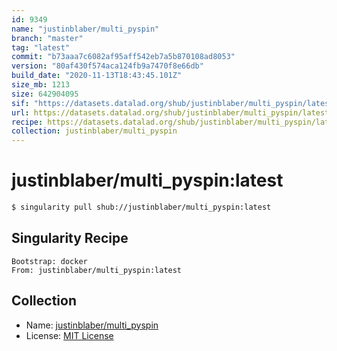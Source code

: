 ```yaml
---
id: 9349
name: "justinblaber/multi_pyspin"
branch: "master"
tag: "latest"
commit: "b73aaa7c6082af95aff542eb7a5b870108ad8053"
version: "80af430f574aca124fb9a7470f8e66db"
build_date: "2020-11-13T18:43:45.101Z"
size_mb: 1213
size: 642904095
sif: "https://datasets.datalad.org/shub/justinblaber/multi_pyspin/latest/2020-11-13-b73aaa7c-80af430f/80af430f574aca124fb9a7470f8e66db.simg"
url: https://datasets.datalad.org/shub/justinblaber/multi_pyspin/latest/2020-11-13-b73aaa7c-80af430f/
recipe: https://datasets.datalad.org/shub/justinblaber/multi_pyspin/latest/2020-11-13-b73aaa7c-80af430f/Singularity
collection: justinblaber/multi_pyspin
---
```


# justinblaber/multi_pyspin:latest

```bash
$ singularity pull shub://justinblaber/multi_pyspin:latest
```

## Singularity Recipe

```singularity
Bootstrap: docker
From: justinblaber/multi_pyspin:latest
```

## Collection

 - Name: [justinblaber/multi_pyspin](https://github.com/justinblaber/multi_pyspin)
 - License: [MIT License](https://api.github.com/licenses/mit)

